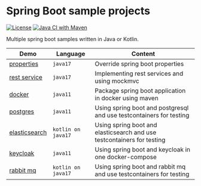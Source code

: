 # Spring Boot sample projects 

[![License](https://img.shields.io/badge/License-Apache%202.0-blue.svg)](https://opensource.org/licenses/Apache-2.0)
[![Java CI with Maven](https://github.com/larmic/spring-boot-demos/actions/workflows/maven.yml/badge.svg)](https://github.com/larmic/spring-boot-demos/actions/workflows/maven.yml)

Multiple spring boot samples written in Java or Kotlin. 

| Demo                                                 | Language           | Content                                                                |
|------------------------------------------------------|--------------------|------------------------------------------------------------------------|
| [properties](spring-boot-properties/readme.md)       | `java17`           | Override spring boot properties                                        |
| [rest service](spring-boot-rest-services/readme.md)  | `java17`           | Implementing rest services and using mockmvc                           |
| [docker](spring-boot-in-docker/readme.md)            | `java11`           | Package spring boot application in docker using maven                  |
| [postgres](spring-boot-postgres/readme.md)           | `java11`           | Using spring boot and postgresql and use testcontainers for testing    |
| [elasticsearch](spring-boot-elasticsearch/readme.md) | `kotlin on java17` | Using spring boot and elasticsearch and use testcontainers for testing |
| [keycloak](spring-boot-keycloak/readme.md)           | `java11`           | Using spring boot and keycloak in one docker-compose                   |
| [rabbit mq](spring-boot-rabbitmq/readme.md)          | `kotlin on java17` | Using spring boot and rabbit mq and use testcontainers for testing     |